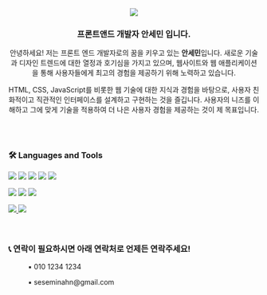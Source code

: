 <div align="center">
  <img src="https://capsule-render.vercel.app/api?type=waving&color=B897FF&height=210&section=header&text=Hi,%20I'm%20Semin%20Ahn&fontSize=72" />
</div>

<h3 align="center">프론트앤드 개발자 안세민 입니다. </h3>
<p align="center">
  안녕하세요! 저는 프론트 엔드 개발자로의 꿈을 키우고 있는 <b>안세민</b>입니다. 새로운 기술과 디자인 트렌드에 대한 열정과 호기심을 가지고 있으며, 웹사이트와 웹 애플리케이션을 통해 사용자들에게 최고의 경험을 제공하기 위해 노력하고 있습니다. 
</p>
<p align="center">
  HTML, CSS, JavaScript를 비롯한 웹 기술에 대한 지식과 경험을 바탕으로, 사용자 친화적이고 직관적인 인터페이스를 설계하고 구현하는 것을 즐깁니다. 사용자의 니즈를 이해하고 그에 맞게 기술을 적용하여 더 나은 사용자 경험을 제공하는 것이 제 목표입니다.
</p>
<br>
<br>

<h3>🛠 Languages and Tools </h3>
<p>
  <img src="https://img.shields.io/badge/html-E34F26?style=for-the-badge&logo=html5&logoColor=white">
  <img src="https://img.shields.io/badge/css-1572B6?style=for-the-badge&logo=css3&logoColor=white">
  <img src="https://img.shields.io/badge/javaScript-F7DF1E?style=for-the-badge&logo=javaScript&logoColor=white">
  <img src="https://img.shields.io/badge/jQuery-0769AD?style=for-the-badge&logo=jQuery&logoColor=white">
  <img src="https://img.shields.io/badge/react-61DAFB?style=for-the-badge&logo=react&logoColor=white">
</p>
<p>
  <img src="https://img.shields.io/badge/java-007396?style=for-the-badge&logo=java&logoColor=white"> 
  <img src="https://img.shields.io/badge/spring-6DB33F?style=for-the-badge&logo=spring&logoColor=white">
  <img src="https://img.shields.io/badge/oracle-F80000?style=for-the-badge&logo=oracle&logoColor=white">
</p>

<a href="https://brazen-ferryboat-157.notion.site/705be74873d6489688b3629b4916a720?pvs=4"> 
  <img src="https://img.shields.io/badge/notion-000000?style=for-the-badge&logo=notion&logoColor=white">
</a>
<a href="https://www.figma.com/file/9G2dTEuMULbyxztnQ9Kx4C/%ED%8F%AC%ED%8F%B4?type=design&node-id=146%3A115&mode=design&t=9dJ1yMgj745KCa4y-1"> 
  <img src="https://img.shields.io/badge/figma-F24E1E?style=for-the-badge&logo=figma&logoColor=white">
</a>
<br>
<br>
<br>

<h3>📞 연락이 필요하시면 아래 연락처로 언제든 연락주세요!</h3>
<p>&nbsp;&nbsp;&nbsp;&nbsp;&nbsp;&nbsp;&nbsp;&nbsp;&nbsp;&nbsp;▪ 010 1234 1234</p>
<p>&nbsp;&nbsp;&nbsp;&nbsp;&nbsp;&nbsp;&nbsp;&nbsp;&nbsp;&nbsp;▪ seseminahn@gmail.com</p>
<br>






<!--
**mastersese/mastersese** is a ✨ _special_ ✨ repository because its `README.md` (this file) appears on your GitHub profile.

Here are some ideas to get you started:

- 🔭 I’m currently working on ...
- 🌱 I’m currently learning ...
- 👯 I’m looking to collaborate on ...
- 🤔 I’m looking for help with ...
- 💬 Ask me about ...
- 📫 How to reach me: ...
- 😄 Pronouns: ...
- ⚡ Fun fact: ...
-->
